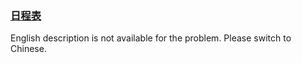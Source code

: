 ### [日程表](https://leetcode.com/problems/fi9suh)

<p>English description is not available for the problem. Please switch to Chinese.</p>
